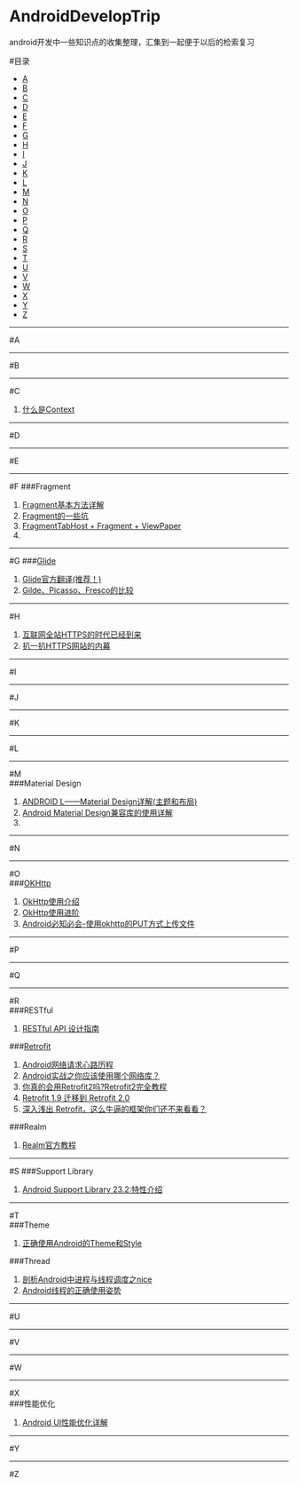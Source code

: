 # AndroidDevelopTrip

android开发中一些知识点的收集整理，汇集到一起便于以后的检索复习

#目录

+ [A](#a)
+ [B](#b)
+ [C](#c)
+ [D](#d)
+ [E](#e)
+ [F](#f)
+ [G](#g)
+ [H](#h)
+ [I](#i)
+ [J](#j)
+ [K](#k)
+ [L](#l)
+ [M](#m)
+ [N](#n)
+ [O](#o)
+ [P](#p)
+ [Q](#q)
+ [R](#r)
+ [S](#s)
+ [T](#t)
+ [U](#u)
+ [V](#v)
+ [W](#w)
+ [X](#x)
+ [Y](#y)
+ [Z](#z)

---  

#<span id="a">A</span>  

---
#B  

---
#C  
1. [什么是Context](http://godcoder.me/2016/04/16/context/)  



---
#D  


---
#E  


---
#F
###Fragment  
1. [Fragment基本方法详解](http://blog.csdn.net/harvic880925/article/details/44917955)
2. [Fragment的一些坑](http://www.jianshu.com/p/d9143a92ad94)
3. [FragmentTabHost + Fragment + ViewPaper](FragmentTabHost+Fragment+ViewPaper实现底部导航栏)
4. []()

---
#G 
###[Glide](https://github.com/bumptech/glide)  
1. [Glide官方翻译(推荐！)](http://www.jianshu.com/p/9341dfc7ccdc)
2. [Gilde、Picasso、Fresco的比较](http://www.jianshu.com/p/48311f567969)

---
#H  
1. [互联网全站HTTPS的时代已经到来](http://blog.jobbole.com/78042/)
2. [扒一扒HTTPS网站的内幕](https://blog.wilddog.com/?p=210)

---
#I  


---
#J


---
#K


---
#L  


---
#M  
###Material Design  
1. [ANDROID L——Material Design详解(主题和布局)](http://blog.csdn.net/a396901990/article/details/40107881)
2. [Android Material Design兼容库的使用详解](http://www.jianshu.com/p/1e6eed09d48b)
3. 

---
#N


---
#O  
###[OKHttp](http://square.github.io/okhttp)
1. [OkHttp使用介绍](http://www.cnblogs.com/ct2011/p/4001708.html)
2. [OkHttp使用进阶](http://www.cnblogs.com/ct2011/p/3997368.html)
3. [Android必知必会-使用okhttp的PUT方式上传文件](http://www.jianshu.com/p/17aa4f110506)


---
#P  


---
#Q  


---
#R  
###RESTful 
1. [RESTful API 设计指南](http://www.ruanyifeng.com/blog/2014/05/restful_api.html)  

###[Retrofit](https://github.com/square/retrofit)
1. [Android网络请求心路历程](http://www.jianshu.com/p/3141d4e46240)
2. [Android实战之你应该使用哪个网络库？](https://segmentfault.com/a/1190000003965158)
3. [你真的会用Retrofit2吗?Retrofit2完全教程](http://www.jianshu.com/p/308f3c54abdd)
4. [Retrofit 1.9 迁移到 Retrofit 2.0](https://twiceyuan.com/2015/12/26/retrofit2-0/)
5. [深入浅出 Retrofit，这么牛逼的框架你们还不来看看？](http://mp.weixin.qq.com/s?__biz=MzA3NTYzODYzMg==&mid=2653577186&idx=1&sn=1a5f6369faeb22b4b68ea39f25020d28&scene=1&srcid=06039K4A2eGkHPxLbKED09Mk#wechat_redirect)

###Realm
1. [Realm官方教程](https://realm.io/cn/docs/java/latest/#getting-started)

---
#S
###Support Library  
1. [Android Support Library 23.2:特性介绍](https://segmentfault.com/a/1190000004492535)


---
#T  
###Theme  
1. [正确使用Android的Theme和Style](http://blog.chengyunfeng.com/?p=684)

###Thread  
1. [剖析Android中进程与线程调度之nice](http://droidyue.com/blog/2015/09/05/android-process-and-thread-schedule-nice/index.html)
2. [Android线程的正确使用姿势](http://mrpeak.cn/blog/android-threading/)


---
#U  


---
#V  


---
#W  


---
#X  
###性能优化  
1. [Android UI性能优化详解](http://www.open-open.com/lib/view/open1452871277386.html)


---
#Y  


---
#Z  


